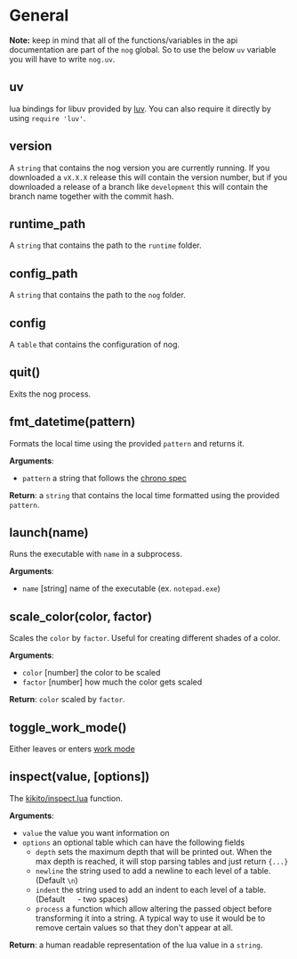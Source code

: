 # General

**Note:** keep in mind that all of the functions/variables in the api documentation are part of the `nog` global.
So to use the below `uv` variable you will have to write `nog.uv`.

## uv

lua bindings for libuv provided by [luv](https://github.com/luvit/luv). You can also require it directly by using `require 'luv'`.

## version

A `string` that contains the nog version you are currently running. If you downloaded a `vX.X.X` release this will contain the version number,
but if you downloaded a release of a branch like `development` this will contain the branch name together with the commit hash.

## runtime_path

A `string` that contains the path to the `runtime` folder.

## config_path

A `string` that contains the path to the `nog` folder.

## config

A `table` that contains the configuration of nog.

## quit()

Exits the nog process.

## fmt_datetime(pattern)

Formats the local time using the provided `pattern` and returns it.

**Arguments**:
* `pattern` a string that follows the [chrono spec](https://docs.rs/chrono/0.4.19/chrono/format/strftime/index.html)

**Return**: a `string` that contains the local time formatted using the provided `pattern`.

## launch(name)

Runs the executable with `name` in a subprocess.

**Arguments**:
* `name` [string] name of the executable (ex. `notepad.exe`)

## scale_color(color, factor)

Scales the `color` by `factor`. Useful for creating different shades of a color.

**Arguments**:
* `color` [number] the color to be scaled
* `factor` [number] how much the color gets scaled

**Return**: `color` scaled by `factor`.

## toggle_work_mode()

Either leaves or enters [work mode](/getting-started/work_mode.html)

## inspect(value, [options])

The [kikito/inspect.lua](https://github.com/kikito/inspect.lua) function.

**Arguments**:

* `value` the value you want information on
* `options` an optional table which can have the following fields
  * `depth` sets the maximum depth that will be printed out. When the max depth is reached, it will stop parsing tables and just return `{...}`
  * `newline` the string used to add a newline to each level of a table. (Default `\n`)
  * `indent` the string used to add an indent to each level of a table. (Default `  `  - two spaces)
  * `process` a function which allow altering the passed object before transforming it into a string. A typical way to use it would be to remove certain values so that they don't appear at all.

**Return**: a human readable representation of the lua value in a `string`.
